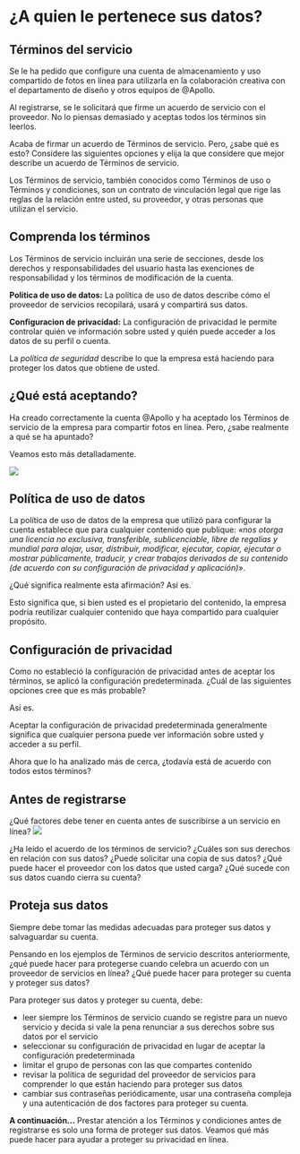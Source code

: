 # ¿A quien le pertenece sus datos?

## Términos del servicio

Se le ha pedido que configure una cuenta de almacenamiento y uso compartido de fotos en línea para utilizarla en la colaboración creativa con el departamento de diseño y otros equipos de @Apollo.

Al registrarse, se le solicitará que firme un acuerdo de servicio con el proveedor. No lo piensas demasiado y aceptas todos los términos sin leerlos.

Acaba de firmar un acuerdo de Términos de servicio. Pero, ¿sabe qué es esto? Considere las siguientes opciones y elija la que considere que mejor describe un acuerdo de Términos de servicio.

Los Términos de servicio, también conocidos como Términos de uso o Términos y condiciones, son un contrato de vinculación legal que rige las reglas de la relación entre usted, su proveedor, y otras personas que utilizan el servicio.

## Comprenda los términos

Los Términos de servicio incluirán una serie de secciones, desde los derechos y responsabilidades del usuario hasta las exenciones de responsabilidad y los términos de modificación de la cuenta.

**Politica de uso de datos:** La política de uso de datos describe cómo el proveedor de servicios recopilará, usará y compartirá sus datos.

**Configuracion de privacidad:** La configuración de privacidad le permite controlar quién ve información sobre usted y quién puede acceder a los datos de su perfil o cuenta.

La _política de seguridad_ describe lo que la empresa está haciendo para proteger los datos que obtiene de usted.

## ¿Qué está aceptando?

Ha creado correctamente la cuenta @Apollo y ha aceptado los Términos de servicio de la empresa para compartir fotos en línea. Pero, ¿sabe realmente a qué se ha apuntado?

Veamos esto más detalladamente.

![](https://skillsforall.com/content/i2cs/7.1/courses/content/m3/es-XL/assets/23cabfd7ea61e45ef286ccfbfdb8c26d80a2af51.svg)

## Política de uso de datos

La política de uso de datos de la empresa que utilizó para configurar la cuenta establece que para cualquier contenido que publique: _«nos otorga una licencia no exclusiva, transferible, sublicenciable, libre de regalías y mundial para alojar, usar, distribuir, modificar, ejecutar, copiar, ejecutar o mostrar públicamente, traducir, y crear trabajos derivados de su contenido (de acuerdo con su configuración de privacidad y aplicación)»_.

¿Qué significa realmente esta afirmación?
Así es.

Esto significa que, si bien usted es el propietario del contenido, la empresa podría reutilizar cualquier contenido que haya compartido para cualquier propósito.

## Configuración de privacidad

Como no estableció la configuración de privacidad antes de aceptar los términos, se aplicó la configuración predeterminada.
¿Cuál de las siguientes opciones cree que es más probable?

Así es.

Aceptar la configuración de privacidad predeterminada generalmente significa que cualquier persona puede ver información sobre usted y acceder a su perfil.

Ahora que lo ha analizado más de cerca, ¿todavía está de acuerdo con todos estos términos?

## Antes de registrarse

¿Qué factores debe tener en cuenta antes de suscribirse a un servicio en línea?
![](https://skillsforall.com/content/i2cs/7.1/courses/content/m3/es-XL/assets/32dcdd189b4267d5a099f9441d1c107b0d8dbe8e.png)

¿Ha leído el acuerdo de los términos de servicio?
¿Cuáles son sus derechos en relación con sus datos?
¿Puede solicitar una copia de sus datos?
¿Qué puede hacer el proveedor con los datos que usted carga?
¿Qué sucede con sus datos cuando cierra su cuenta?

## Proteja sus datos

Siempre debe tomar las medidas adecuadas para proteger sus datos y salvaguardar su cuenta.

Pensando en los ejemplos de Términos de servicio descritos anteriormente, ¿qué puede hacer para protegerse cuando celebra un acuerdo con un proveedor de servicios en línea? ¿Qué puede hacer para proteger su cuenta y proteger sus datos?

Para proteger sus datos y proteger su cuenta, debe:

- leer siempre los Términos de servicio cuando se registre para un nuevo servicio y decida si vale la pena renunciar a sus derechos sobre sus datos por el servicio
- seleccionar su configuración de privacidad en lugar de aceptar la configuración predeterminada
- limitar el grupo de personas con las que compartes contenido
- revisar la política de seguridad del proveedor de servicios para comprender lo que están haciendo para proteger sus datos
- cambiar sus contraseñas periódicamente, usar una contraseña compleja y una autenticación de dos factores para proteger su cuenta.

**A continuación...**
Prestar atención a los Términos y condiciones antes de registrarse es solo una forma de proteger sus datos. Veamos qué más puede hacer para ayudar a proteger su privacidad en línea.
